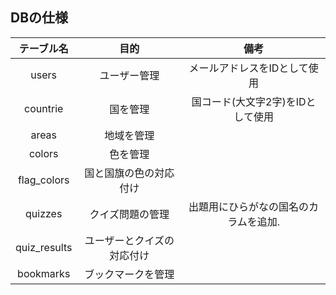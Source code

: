 ## DBの仕様

| テーブル名  | 目的                       | 備考                                                                | 
| :---------: | :------------------------: | :-----------------------------------------------------------------: | 
| users       | ユーザー管理               | メールアドレスをIDとして使用                                        | 
| countrie    | 国を管理                   | 国コード(大文字2字)をIDとして使用                                      | 
| areas       | 地域を管理                 |                                                                     | 
| colors      | 色を管理                   |                                     | 
| flag_colors | 国と国旗の色の対応付け     |                                                                     | 
| quizzes     | クイズ問題の管理           | 出題用にひらがなの国名のカラムを追加.                               | 
| quiz_results| ユーザーとクイズの対応付け |                                                                     | 
| bookmarks   | ブックマークを管理         |                                                                     | 
